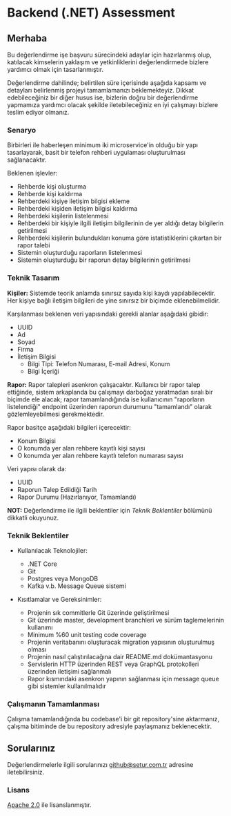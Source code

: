 # Backend (.NET) Assessment

## Merhaba 

Bu değerlendirme işe başvuru sürecindeki adaylar için hazırlanmış olup, katılacak kimselerin yaklaşım ve yetkinliklerini değerlendirmede bizlere yardımcı olmak için tasarlanmıştır.

Değerlendirme dahilinde; belirtilen süre içerisinde aşağıda kapsamı ve detayları belirlenmiş projeyi tamamlamanızı beklemekteyiz. Dikkat edebileceğiniz bir diğer husus ise, bizlerin doğru bir değerlendirme yapmamıza yardımcı olacak şekilde iletebileceğiniz en iyi çalışmayı bizlere teslim ediyor olmanız.


### Senaryo

Birbirleri ile haberleşen minimum iki microservice'in olduğu bir yapı tasarlayarak, basit bir telefon rehberi uygulaması oluşturulması sağlanacaktır.

Beklenen işlevler:
- Rehberde kişi oluşturma
- Rehberde kişi kaldırma
- Rehberdeki kişiye iletişim bilgisi ekleme
- Rehberdeki kişiden iletişim bilgisi kaldırma
- Rehberdeki kişilerin listelenmesi
- Rehberdeki bir kişiyle ilgili iletişim bilgilerinin de yer aldığı detay bilgilerin getirilmesi
- Rehberdeki kişilerin bulundukları konuma göre istatistiklerini çıkartan bir rapor talebi
- Sistemin oluşturduğu raporların listelenmesi
- Sistemin oluşturduğu bir raporun detay bilgilerinin getirilmesi


### Teknik Tasarım

**Kişiler:**
Sistemde teorik anlamda sınırsız sayıda kişi kaydı yapılabilecektir. Her kişiye bağlı iletişim bilgileri de yine sınırsız bir biçimde eklenebilmelidir.

Karşılanması beklenen veri yapısındaki gerekli alanlar aşağıdaki gibidir:

- UUID
- Ad
- Soyad
- Firma
- İletişim Bilgisi
  - Bilgi Tipi: Telefon Numarası, E-mail Adresi, Konum
  - Bilgi İçeriği

**Rapor:**
Rapor talepleri asenkron çalışacaktır. Kullanıcı bir rapor talep ettiğinde, sistem arkaplanda bu çalışmayı darboğaz yaratmadan sıralı bir biçimde ele alacak; rapor tamamlandığında ise kullanıcının "raporların listelendiği" endpoint üzerinden raporun durumunu "tamamlandı" olarak gözlemleyebilmesi gerekmektedir.

Rapor basitçe aşağıdaki bilgileri içerecektir:

- Konum Bilgisi
- O konumda yer alan rehbere kayıtlı kişi sayısı
- O konumda yer alan rehbere kayıtlı telefon numarası sayısı

Veri yapısı olarak da:

- UUID
- Raporun Talep Edildiği Tarih
- Rapor Durumu (Hazırlanıyor, Tamamlandı)


**NOT:** Değerlendirme ile ilgili beklentiler için *Teknik Beklentiler* bölümünü dikkatli okuyunuz.


### Teknik Beklentiler

- Kullanılacak Teknolojiler:
  - .NET Core
  - Git
  - Postgres veya MongoDB
  - Kafka v.b. Message Queue sistemi

- Kısıtlamalar ve Gereksinimler:
  - Projenin sık commitlerle Git üzerinde geliştirilmesi
  - Git üzerinde master, development branchleri ve sürüm taglemelerinin kullanımı
  - Minimum %60 unit testing code coverage
  - Projenin veritabanını oluşturacak migration yapısının oluşturulmuş olması
  - Projenin nasıl çalıştırılacağına dair README.md dokümantasyonu
  - Servislerin HTTP üzerinden REST veya GraphQL protokolleri üzerinden iletişimi sağlanmalı
  - Rapor kısmındaki asenkron yapının sağlanması için message queue gibi sistemler kullanılmalıdır


### Çalışmanın Tamamlanması

Çalışma tamamlandığında bu codebase'i bir git repository'sine aktarmanız, çalışma bitiminde de bu repository adresiyle paylaşmanız beklenecektir.


## Sorularınız

Değerlendirmelerle ilgili sorularınızı [github@setur.com.tr](mailto:github@setur.com.tr) adresine iletebilirsiniz.


### Lisans

[Apache 2.0](LICENSE) ile lisanslanmıştır.
